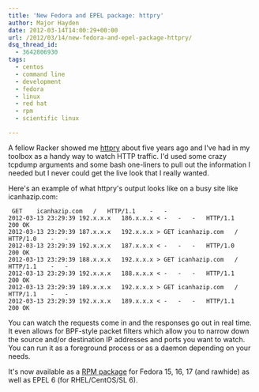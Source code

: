 ```yaml
---
title: 'New Fedora and EPEL package: httpry'
author: Major Hayden
date: 2012-03-14T14:00:29+00:00
url: /2012/03/14/new-fedora-and-epel-package-httpry/
dsq_thread_id:
  - 3642806930
tags:
  - centos
  - command line
  - development
  - fedora
  - linux
  - red hat
  - rpm
  - scientific linux

---
```

A fellow Racker showed me [httpry][1] about five years ago and I've had in my toolbox as a handy way to watch HTTP traffic. I'd used some crazy tcpdump arguments and some bash one-liners to pull out the information I needed but I never could get the live look that I really wanted.

Here's an example of what httpry's output looks like on a busy site like icanhazip.com:

```
 GET	icanhazip.com	/	HTTP/1.1	-	-
2012-03-13 23:29:39 192.x.x.x	186.x.x.x < -	-	-	HTTP/1.1	200	OK
2012-03-13 23:29:39 187.x.x.x	192.x.x.x > GET	icanhazip.com	/	HTTP/1.0	-	-
2012-03-13 23:29:39 192.x.x.x	187.x.x.x < -	-	-	HTTP/1.0	200	OK
2012-03-13 23:29:39 188.x.x.x	192.x.x.x > GET	icanhazip.com	/	HTTP/1.1	-	-
2012-03-13 23:29:39 192.x.x.x	188.x.x.x < -	-	-	HTTP/1.1	200	OK
2012-03-13 23:29:39 189.x.x.x	192.x.x.x > GET	icanhazip.com	/	HTTP/1.1	-	-
2012-03-13 23:29:39 192.x.x.x	189.x.x.x < -	-	-	HTTP/1.1	200	OK
```


You can watch the requests come in and the responses go out in real time. It even allows for BPF-style packet filters which allow you to narrow down the source and/or destination IP addresses and ports you want to watch. You can run it as a foreground process or as a daemon depending on your needs.

It's now available as a [RPM package][2] for Fedora 15, 16, 17 (and rawhide) as well as EPEL 6 (for RHEL/CentOS/SL 6).

 [1]: http://dumpsterventures.com/jason/httpry/
 [2]: https://admin.fedoraproject.org/updates/httpry
